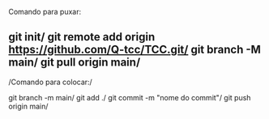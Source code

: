 Comando para puxar:

git init/
git remote add origin https://github.com/Q-tcc/TCC.git/
git branch -M main/
git pull origin main/
-----------------------------------------------------------------------
/Comando para colocar:/

git branch -m main/
git add ./
git commit -m "nome do commit"/
git push origin main/
